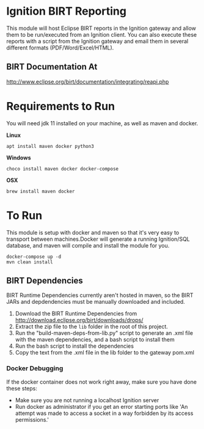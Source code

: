 # Ignition BIRT Reporting
This module will host Eclipse BIRT reports in the Ignition gateway and allow them to be run/executed from an Ignition client.  You can also execute these reports with a script from the Ignition gateway and email them in several different formats (PDF/Word/Excel/HTML).

## BIRT Documentation At
http://www.eclipse.org/birt/documentation/integrating/reapi.php

# Requirements to Run

You will need jdk 11 installed on your machine, as well as maven and docker.

**Linux**

    apt install maven docker python3

**Windows**

    choco install maven docker docker-compose


**OSX**

    brew install maven docker

# To Run
This module is setup with docker and maven so that it's very easy to transport between machines.Docker will generate a running Ignition/SQL database, and maven will compile and install the module for you.

    docker-compose up -d
    mvn clean install


## BIRT Dependencies
BIRT Runtime Dependencies currently aren't hosted in maven, so the BIRT JARs and depdendencies must be manually downloaded and included.  

1) Download the BIRT Runtime Dependencies from http://download.eclipse.org/birt/downloads/drops/
2) Extract the zip file to the `lib` folder in the root of this project.
3) Run the "build-maven-deps-from-lib.py" script to generate an .xml file with the maven dependencies, and a bash script to install them
4) Run the bash script to install the dependencies
5) Copy the text from the .xml file in the lib folder to the gateway pom.xml


### Docker Debugging
If the docker container does not work right away, make sure you have done these steps:
- Make sure you are not running a localhost Ignition server
- Run docker as administrator if you get an error starting ports like 'An attempt was made to access a socket in a way forbidden by its access permissions.'


